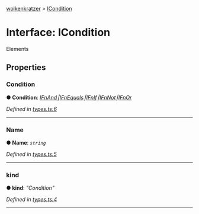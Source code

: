 [wolkenkratzer](../README.md) > [ICondition](../interfaces/icondition.md)



# Interface: ICondition


Elements


## Properties
<a id="condition"></a>

###  Condition

**●  Condition**:  *[IFnAnd](ifnand.md)⎮[IFnEquals](ifnequals.md)⎮[IFnIf](ifnif.md)⎮[IFnNot](ifnnot.md)⎮[IFnOr](ifnor.md)* 

*Defined in [types.ts:6](https://github.com/arminhammer/wolkenkratzer/blob/aef6abd/src/types.ts#L6)*





___

<a id="name"></a>

###  Name

**●  Name**:  *`string`* 

*Defined in [types.ts:5](https://github.com/arminhammer/wolkenkratzer/blob/aef6abd/src/types.ts#L5)*





___

<a id="kind"></a>

###  kind

**●  kind**:  *"Condition"* 

*Defined in [types.ts:4](https://github.com/arminhammer/wolkenkratzer/blob/aef6abd/src/types.ts#L4)*





___


